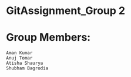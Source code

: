 # GitAssignment_Group 2

# Group Members:

```
Aman Kumar 
Anuj Tomar 
Atisha Shaurya
Shubham Bagrodia
```

